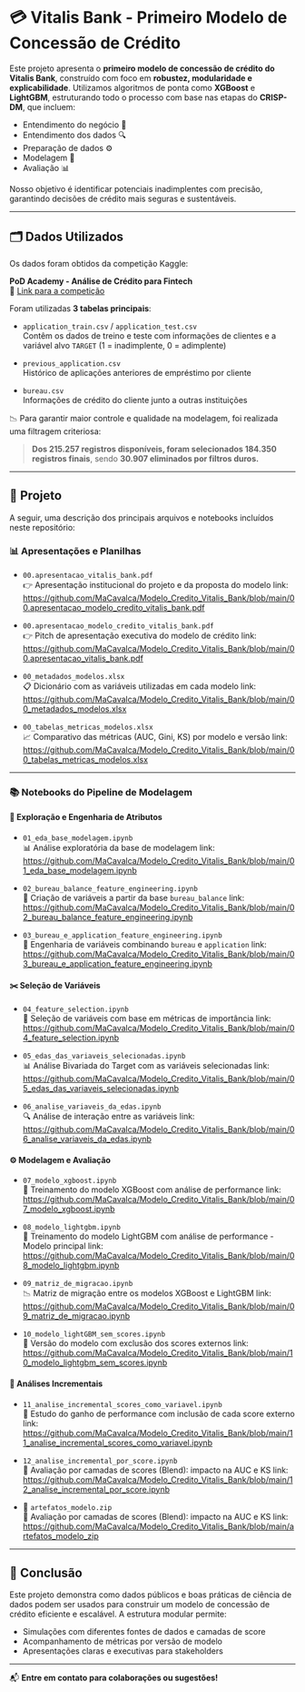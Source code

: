 # 💳 Vitalis Bank - Primeiro Modelo de Concessão de Crédito

Este projeto apresenta o **primeiro modelo de concessão de crédito do Vitalis Bank**, construído com foco em **robustez, modularidade e explicabilidade**. Utilizamos algoritmos de ponta como **XGBoost** e **LightGBM**, estruturando todo o processo com base nas etapas do **CRISP-DM**, que incluem:

- Entendimento do negócio 🧠
- Entendimento dos dados 🔍
- Preparação de dados ⚙️
- Modelagem 🧪
- Avaliação 📊

Nosso objetivo é identificar potenciais inadimplentes com precisão, garantindo decisões de crédito mais seguras e sustentáveis.

---

## 🗂️ Dados Utilizados

Os dados foram obtidos da competição Kaggle:

**PoD Academy - Análise de Crédito para Fintech**  
🔗 [Link para a competição](https://www.kaggle.com/competitions/pod-academy-analise-de-credito-para-fintech/data)

Foram utilizadas **3 tabelas principais**:

- `application_train.csv` / `application_test.csv`  
  Contêm os dados de treino e teste com informações de clientes e a variável alvo `TARGET` (1 = inadimplente, 0 = adimplente)

- `previous_application.csv`  
  Histórico de aplicações anteriores de empréstimo por cliente

- `bureau.csv`  
  Informações de crédito do cliente junto a outras instituições

📉 Para garantir maior controle e qualidade na modelagem, foi realizada uma filtragem criteriosa:  
> **Dos 215.257 registros disponíveis, foram selecionados 184.350 registros finais**, sendo **30.907 eliminados por filtros duros.**

---

## 🔖 Projeto

A seguir, uma descrição dos principais arquivos e notebooks incluídos neste repositório:

### 📊 Apresentações e Planilhas
- `00.apresentacao_vitalis_bank.pdf`  
  👉 Apresentação institucional do projeto e da proposta do modelo
link: https://github.com/MaCavalca/Modelo_Credito_Vitalis_Bank/blob/main/00.apresentacao_modelo_credito_vitalis_bank.pdf

- `00.apresentacao_modelo_credito_vitalis_bank.pdf`  
  👉 Pitch de apresentação executiva do modelo de crédito
link: https://github.com/MaCavalca/Modelo_Credito_Vitalis_Bank/blob/main/00.apresentacao_vitalis_bank.pdf

- `00_metadados_modelos.xlsx`  
  📋 Dicionário com as variáveis utilizadas em cada modelo
link: https://github.com/MaCavalca/Modelo_Credito_Vitalis_Bank/blob/main/00_metadados_modelos.xlsx

- `00_tabelas_metricas_modelos.xlsx`  
  📈 Comparativo das métricas (AUC, Gini, KS) por modelo e versão
link: https://github.com/MaCavalca/Modelo_Credito_Vitalis_Bank/blob/main/00_tabelas_metricas_modelos.xlsx
---

### 📚 Notebooks do Pipeline de Modelagem

#### 🔎 Exploração e Engenharia de Atributos
- `01_eda_base_modelagem.ipynb`  
  📊 Análise exploratória da base de modelagem
link: https://github.com/MaCavalca/Modelo_Credito_Vitalis_Bank/blob/main/01_eda_base_modelagem.ipynb

- `02_bureau_balance_feature_engineering.ipynb`  
  🏦 Criação de variáveis a partir da base `bureau_balance`
link: https://github.com/MaCavalca/Modelo_Credito_Vitalis_Bank/blob/main/02_bureau_balance_feature_engineering.ipynb

- `03_bureau_e_application_feature_engineering.ipynb`  
  🔧 Engenharia de variáveis combinando `bureau` e `application`
link: https://github.com/MaCavalca/Modelo_Credito_Vitalis_Bank/blob/main/03_bureau_e_application_feature_engineering.ipynb

#### ✂️ Seleção de Variáveis
- `04_feature_selection.ipynb`  
  🧬 Seleção de variáveis com base em métricas de importância
link: https://github.com/MaCavalca/Modelo_Credito_Vitalis_Bank/blob/main/04_feature_selection.ipynb

- `05_edas_das_variaveis_selecionadas.ipynb`  
  📊 Análise Bivariada do Target com as variáveis selecionadas
link: https://github.com/MaCavalca/Modelo_Credito_Vitalis_Bank/blob/main/05_edas_das_variaveis_selecionadas.ipynb

- `06_analise_variaveis_da_edas.ipynb`  
  🔍 Análise de interação entre as variáveis
link: https://github.com/MaCavalca/Modelo_Credito_Vitalis_Bank/blob/main/06_analise_variaveis_da_edas.ipynb

#### ⚙️ Modelagem e Avaliação
- `07_modelo_xgboost.ipynb`  
  🚀 Treinamento do modelo XGBoost com análise de performance
link: https://github.com/MaCavalca/Modelo_Credito_Vitalis_Bank/blob/main/07_modelo_xgboost.ipynb

- `08_modelo_lightgbm.ipynb`  
  🌟 Treinamento do modelo LightGBM com análise de performance - Modelo principal
link: https://github.com/MaCavalca/Modelo_Credito_Vitalis_Bank/blob/main/08_modelo_lightgbm.ipynb

- `09_matriz_de_migracao.ipynb`  
  📉 Matriz de migração entre os modelos XGBoost e LightGBM
link: https://github.com/MaCavalca/Modelo_Credito_Vitalis_Bank/blob/main/09_matriz_de_migracao.ipynb

- `10_modelo_lightGBM_sem_scores.ipynb`  
  🧪 Versão do modelo com exclusão dos scores externos
link: https://github.com/MaCavalca/Modelo_Credito_Vitalis_Bank/blob/main/10_modelo_lightgbm_sem_scores.ipynb

#### 🔁 Análises Incrementais
- `11_analise_incremental_scores_como_variavel.ipynb`  
  🧠 Estudo do ganho de performance com inclusão de cada score externo
link: https://github.com/MaCavalca/Modelo_Credito_Vitalis_Bank/blob/main/11_analise_incremental_scores_como_variavel.ipynb

- `12_analise_incremental_por_score.ipynb`  
  🔢 Avaliação por camadas de scores (Blend): impacto na AUC e KS
link: https://github.com/MaCavalca/Modelo_Credito_Vitalis_Bank/blob/main/12_analise_incremental_por_score.ipynb

- 📁 `artefatos_modelo.zip`  
  🔢 Avaliação por camadas de scores (Blend): impacto na AUC e KS
link: https://github.com/MaCavalca/Modelo_Credito_Vitalis_Bank/blob/main/artefatos_modelo_zip
---

## 🧠 Conclusão

Este projeto demonstra como dados públicos e boas práticas de ciência de dados podem ser usados para construir um modelo de concessão de crédito eficiente e escalável. A estrutura modular permite:

- Simulações com diferentes fontes de dados e camadas de score
- Acompanhamento de métricas por versão de modelo
- Apresentações claras e executivas para stakeholders

---

📬 **Entre em contato para colaborações ou sugestões!**

